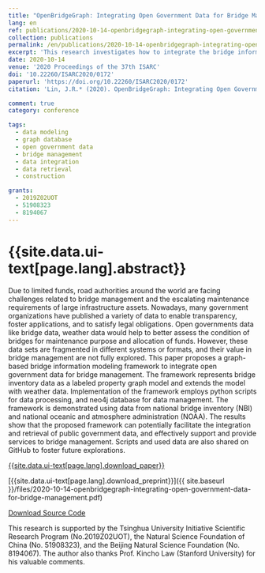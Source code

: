```yaml
---
title: "OpenBridgeGraph: Integrating Open Government Data for Bridge Management"
lang: en
ref: publications/2020-10-14-openbridgegraph-integrating-open-government-data-for-bridge-management
collection: publications
permalink: /en/publications/2020-10-14-openbridgegraph-integrating-open-government-data-for-bridge-management
excerpt: 'This research investigates how to integrate the bridge information and the environmental data opened by the government based on graph modeling for bridge maintenance'
date: 2020-10-14
venue: '2020 Proceedings of the 37th ISARC'
doi: '10.22260/ISARC2020/0172'
paperurl: 'https://doi.org/10.22260/ISARC2020/0172'
citation: 'Lin, J.R.* (2020). OpenBridgeGraph: Integrating Open Government Data for Bridge Management. <i>2020 Proceedings of the 37th ISARC</i>, 1255-1262. Kitakyshu, Japan. doi: 10.22260/ISARC2020/0172'

comment: true
category: conference

tags: 
  - data modeling
  - graph database
  - open government data
  - bridge management
  - data integration
  - data retrieval
  - construction

grants:
  - 2019Z02UOT
  - 51908323
  - 8194067
---
```



{{site.data.ui-text[page.lang].abstract}}
====

Due to limited funds, road authorities around the world are facing challenges related to bridge management and the escalating maintenance requirements of large infrastructure assets. Nowadays, many government organizations have published a variety of data to enable transparency, foster applications, and to satisfy legal obligations. Open governments data like bridge data, weather data would help to better assess the condition of bridges for maintenance purpose and allocation of funds. However, these data sets are fragmented in different systems or formats, and their value in bridge management are not fully explored. This paper proposes a graph-based bridge information modeling framework to integrate open government data for bridge management. The framework represents bridge inventory data as a labeled property graph model and extends the model with weather data. Implementation of the framework employs python scripts for data processing, and neo4j database for data management. The framework is demonstrated using data from national bridge inventory (NBI) and national oceanic and atmosphere administration (NOAA). The results show that the proposed framework can potentially facilitate the integration and retrieval of public government data, and effectively support and provide services to bridge management. Scripts and used data are also shared on GitHub to foster future explorations.

[{{site.data.ui-text[page.lang].download_paper}}](https://doi.org/10.22260/ISARC2020/0172)

[{{site.data.ui-text[page.lang].download_preprint}}]({{ site.baseurl }}/files/2020-10-14-openbridgegraph-integrating-open-government-data-for-bridge-management.pdf)

[Download Source Code](https://github.com/smartaec/OpenBridgeGraph)

This research is supported by the Tsinghua University Initiative Scientific Research Program (No.2019Z02UOT), the Natural Science Foundation of China (No. 51908323), and the Beijing Natural Science Foundation (No. 8194067). The author also thanks Prof. Kincho Law (Stanford University) for his valuable comments.